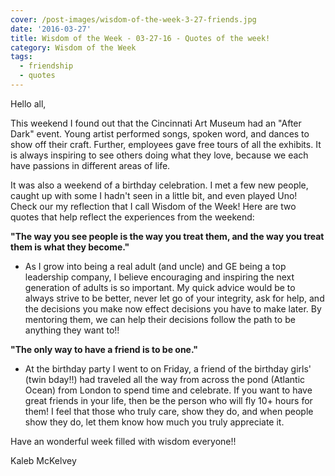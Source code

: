 ```yaml
---
cover: /post-images/wisdom-of-the-week-3-27-friends.jpg
date: '2016-03-27'
title: Wisdom of the Week - 03-27-16 - Quotes of the week!
category: Wisdom of the Week
tags:
  - friendship
  - quotes
---
```

Hello all, 

This weekend I found out that the Cincinnati Art Museum had an "After Dark" event. Young artist performed songs, spoken word, and dances to show off their craft. Further, employees gave free tours of all the exhibits. It is always inspiring to see others doing what they love, because we each have passions in different areas of life. 

It was also a weekend of a birthday celebration. I met a few new people, caught up with some I hadn't seen in a little bit, and even played Uno! Check our my reflection that I call Wisdom of the Week! Here are two quotes that help reflect the experiences from the weekend: 

__"The way you see people is the way you treat them, and the way you treat them is what they become."__
    
* As I grow into being a real adult (and uncle) and GE being a top leadership company, I believe encouraging and inspiring the next generation of adults is so important. My quick advice would be to always strive to be better, never let go of your integrity, ask for help, and the decisions you make now effect decisions you have to make later. By mentoring them, we can help their decisions follow the path to be anything they want to!!

__"The only way to have a friend is to be one."__
* At the birthday party I went to on Friday, a friend of the birthday girls' (twin bday!!) had traveled all the way from across the pond (Atlantic Ocean) from London to spend time and celebrate. If you want to have great friends in your life, then be the person who will fly 10+ hours for them! I feel that those who truly care, show they do, and when people show they do, let them know how much you truly appreciate it.

Have an wonderful week filled with wisdom everyone!! 

Kaleb McKelvey
